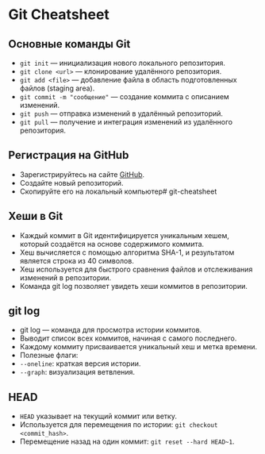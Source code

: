 # Git Cheatsheet

## Основные команды Git

- `git init` — инициализация нового локального репозитория.
- `git clone <url>` — клонирование удалённого репозитория.
- `git add <file>` — добавление файла в область подготовленных файлов (staging area).
- `git commit -m "сообщение"` — создание коммита с описанием изменений.
- `git push` — отправка изменений в удалённый репозиторий.
- `git pull` — получение и интеграция изменений из удалённого репозитория.

## Регистрация на GitHub

- Зарегистрируйтесь на сайте [GitHub](https://github.com/).
- Создайте новый репозиторий.
- Скопируйте его на локальный компьютер# git-cheatsheet

## Хеши в Git
- Каждый коммит в Git идентифицируется уникальным хешем, который создаётся на основе содержимого коммита.
- Хеш вычисляется с помощью алгоритма SHA-1, и результатом является строка из 40 символов.
- Хеш используется для быстрого сравнения файлов и отслеживания изменений в репозитории.
- Команда git log позволяет увидеть хеши коммитов в репозитории.

## git log

- git log — команда для просмотра истории коммитов.
- Выводит список всех коммитов, начиная с самого последнего.
- Каждому коммиту присваивается уникальный хеш и метка времени.
- Полезные флаги:
- `--oneline`: краткая версия истории.
- `--graph`: визуализация ветвления.

## HEAD
- `HEAD` указывает на текущий коммит или ветку.
- Используется для перемещения по истории: `git checkout <commit_hash>`.
- Перемещение назад на один коммит: `git reset --hard HEAD~1`.
